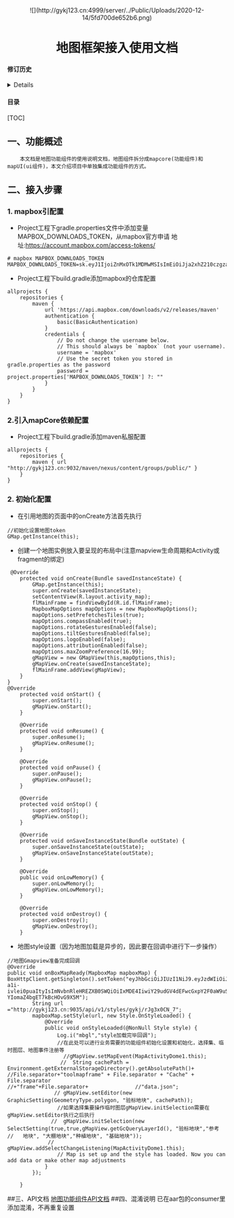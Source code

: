 <div>
<center>
![](http://gykj123.cn:4999/server/../Public/Uploads/2020-12-14/5fd700de652b6.png)
</center>
<center><h1>地图框架接入使用文档</h1></center>
</div>

<h4>修订历史</h4>
<details>
<table>
<tr>
  <th style="background-color:#409EFF;color:#FFFFFF;">版本</th>
  <th style="background-color:#409EFF;color:#FFFFFF">修订时间</th>
  <th style="background-color:#409EFF;color:#FFFFFF">修订人员</th>
  <th style="background-color:#409EFF;color:#FFFFFF">修订内容</th>
</tr>
<tr>
  <td>0.0.1.6</td>
  <td>2021/06/04</td>
  <td>冯帅</td>
  <td>bate版本</td>
</tr>
<tr>
  <td>0.0.5.7</td>
  <td>2021/08/04</td>
  <td>冯帅</td>
  <td>1.修复已知bug <br> 2.新增生成坐落图批量，手动功能</td>
</tr>
</table>
</details>


<h4>目录</h4>

[TOC]

## 一、功能概述

		本文档是地图功能组件的使用说明文档，地图组件拆分成mapcore(功能组件)和mapUI(ui组件)，本文介绍项目中单独集成功能组件的方式。


## 二、接入步骤
### 1. mapbox引配置

-  Project工程下gradle.properties文件中添加变量MAPBOX_DOWNLOADS_TOKEN，从mapbox官方申请
地址:https://account.mapbox.com/access-tokens/
```
# mapbox MAPBOX_DOWNLOADS_TOKEN
MAPBOX_DOWNLOADS_TOKEN=sk.eyJ1IjoiZnMxOTk1MDMwMSIsImEiOiJja2xhZ210czgzamVuMnNxb2dkcTN6ZXRyIn0.OjKkjFdRWrZBP432CSAGHw
```
-  Project工程下build.gradle添加mapbox的仓库配置
```
allprojects {
    repositories {
        maven {
            url 'https://api.mapbox.com/downloads/v2/releases/maven'
            authentication {
                basic(BasicAuthentication)
            }
            credentials {
                // Do not change the username below.
                // This should always be `mapbox` (not your username).
                username = 'mapbox'
                // Use the secret token you stored in gradle.properties as the password
                password = project.properties['MAPBOX_DOWNLOADS_TOKEN'] ?: ""
            }
        }
    }
}
```
### 2.引入mapCore依赖配置
- Project工程下build.gradle添加maven私服配置
```
allprojects {
    repositories {
        maven { url "http://gykj123.cn:9032/maven/nexus/content/groups/public/" }
    }
}
```
### 2. 初始化配置

- 在引用地图的页面中的onCreate方法首先执行
```
//初始化设置地图token
GMap.getInstance(this);
```
- 创建一个地图实例放入要呈现的布局中(注意mapview生命周期和Activity或fragment的绑定)
```
 @Override
    protected void onCreate(Bundle savedInstanceState) {
        GMap.getInstance(this);
        super.onCreate(savedInstanceState);
        setContentView(R.layout.activity_map);
        flMainFrame = findViewById(R.id.flMainFrame);
        MapboxMapOptions mapOptions = new MapboxMapOptions();
        mapOptions.setPrefetchesTiles(true);
        mapOptions.compassEnabled(true);
        mapOptions.rotateGesturesEnabled(false);
        mapOptions.tiltGesturesEnabled(false);
        mapOptions.logoEnabled(false);
        mapOptions.attributionEnabled(false);
        mapOptions.maxZoomPreference(16.99);
        gMapView = new GMapView(this,mapOptions,this);
        gMapView.onCreate(savedInstanceState);
        flMainFrame.addView(gMapView);
    }
}
@Override
    protected void onStart() {
        super.onStart();
        gMapView.onStart();
    }

    @Override
    protected void onResume() {
        super.onResume();
        gMapView.onResume();
    }

    @Override
    protected void onPause() {
        super.onPause();
        gMapView.onPause();
    }

    @Override
    protected void onStop() {
        super.onStop();
        gMapView.onStop();
    }

    @Override
    protected void onSaveInstanceState(Bundle outState) {
        super.onSaveInstanceState(outState);
        gMapView.onSaveInstanceState(outState);
    }

    @Override
    public void onLowMemory() {
        super.onLowMemory();
        gMapView.onLowMemory();
    }

    @Override
    protected void onDestroy() {
        super.onDestroy();
        gMapView.onDestroy();
    }
```
- 地图style设置（因为地图加载是异步的，因此要在回调中进行下一步操作）
```
//地图Gmapview准备完成回调
@Override
public void onBoxMapReady(MapboxMap mapboxMap) {       BoxHttpClient.getSingleton().setToken("eyJhbGciOiJIUzI1NiJ9.eyJzdWIiOiJneWtqcWZ4X3Rlc3QiLCJjb250ZXh0VXNlcklkIjoiMTIyMTkiLCJjb250ZXh0TmFtZSI6IuWbvea6kOenkeaKgOa4heS4sOWOv-a1i-ivlei0puaItyIsImNvbnRleHREZXB0SWQiOiIxMDE4IiwiY29udGV4dEFwcGxpY2F0aW9uSWQiOiI5Y2Q1YzQ4OTdkOTM0YjFmOTQyMjA4NDEwNjQ1NmRiOSIsImV4cCI6MTYyMDgwOTI1NH0.DFXUjKLgOupBo7iynBX-YIomaZ4bgET7kBcHOvG9X5M");
        String url ="http://gykj123.cn:9035/api/v1/styles/gykj/rJg3x0CN_7";
        mapboxMap.setStyle(url, new Style.OnStyleLoaded() {
            @Override
            public void onStyleLoaded(@NonNull Style style) {
                Log.i("mbgl","style加载完毕回调");
				//在此处可以进行业务需要的功能组件初始化设置和初始化，选择集、临时图层、地图事件注册等
				  //gMapView.setMapEvent(MapActivityDome1.this);
                 //  String cachePath = Environment.getExternalStorageDirectory().getAbsolutePath()+                                 //File.separator+"toolmapframe" + File.separator + "Cache" + File.separator                                        //+"frame"+File.separator+               //"data.json";
               // gMapView.setEditor(new GraphicSetting(GeometryType.polygon, "验标地块", cachePath));
                //如果选择集要操作临时图层gMapView.initSelection需要在 gMapView.setEditor执行之后执行
              //  gMapView.initSelection(new SelectSetting(true,true,gMapView.getGcQueryLayerId(), "验标地块","参考                //   地块", "大棚地块","种植地块", "基础地块"));
             //   gMapView.addSelectChangeListening(MapActivityDome1.this);
                // Map is set up and the style has loaded. Now you can add data or make other map adjustments
            }
        });

    }
```
##三、API文档
[地图功能组件API文档](https://www.showdoc.com.cn/GMap/7178604402319765)
##四、混淆说明
已在aar包的consumer里添加混淆，不再重复设置
